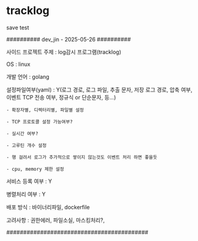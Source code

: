 # tracklog

save test

########## dev_jin - 2025-05-26 ##########


사이드 프로젝트 주제 : log감시 프로그램(tracklog)

OS : linux

개발 언어 : golang

설정파일여부(yaml) : Y(로그 경로, 로그 파일, 추출 문자, 저장 로그 경로, 압축 여부, 이벤트 TCP 전송 여부, 정규식 or 단순문자, 등...)

	- 확장자별, 디렉터리별, 파일별 설정
 
	- TCP 프로토콜 설정 가능여부?
 
	- 실시간 여부?
 
	- 고루틴 개수 설정
 
	- 행 걸려서 로그가 추가적으로 쌓이지 않는것도 이벤트 처리 하면 좋을듯
 
	- cpu, memory 제한 설정
 
서비스 등록 여부 : Y

병렬처리 여부 : Y

배포 방식 : 바이너리파일, dockerfile

고려사항 : 권한에러, 파일소실, 마스킹처리?,


##########################################
